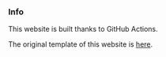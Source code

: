 ### Info

This website is built thanks to GitHub Actions.
  
The original template of this website is [here](https://github.com/maximevaillancourt/digital-garden-jekyll-template).

